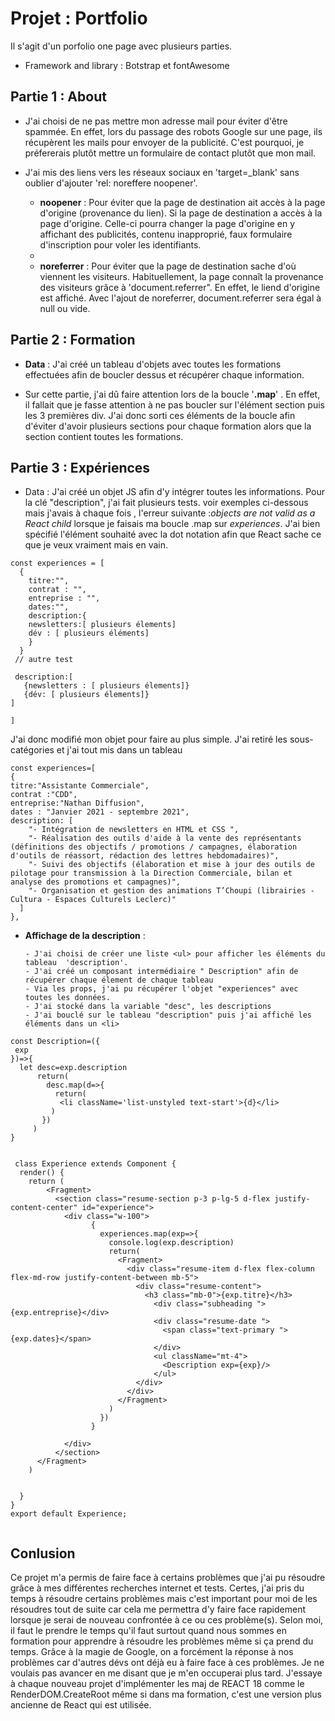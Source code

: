# Projet : Portfolio

Il s'agit d'un porfolio one page avec plusieurs parties.

- Framework and library : Botstrap et fontAwesome 



## Partie 1 : About

- J'ai choisi de ne pas mettre mon adresse mail pour éviter d'être spammée. En effet, lors du passage des robots Google sur une page, ils récupèrent les mails pour envoyer de la publicité. C'est pourquoi, je préfererais plutôt mettre un formulaire de contact plutôt que mon mail.

- J'ai mis des liens vers les réseaux sociaux en 'target=_blank' sans oublier d'ajouter 'rel: noreffere noopener'. 
  
  - **noopener** : Pour éviter que la page de destination ait accès à la page d'origine (provenance du lien). Si la page de destination a accès à la page d'origine. Celle-ci pourra changer la page d'origine en y affichant des publicités, contenu inapproprié, faux formulaire d'inscription pour voler les identifiants.
  - 
  - **noreferrer** : Pour éviter que la page de destination sache d'où viennent les visiteurs. Habituellement, la page connaît la provenance des visiteurs grâce à 'document.referrer". En effet, le liend d'origine est affiché. Avec l'ajout de noreferrer, document.referrer sera égal à null ou vide.


## Partie 2 : Formation


- **Data** : J'ai créé un tableau d'objets avec toutes les formations effectuées afin de boucler dessus et récupérer chaque information.

- Sur cette partie, j'ai dû faire attention lors de la boucle '**.map**' . En effet, il fallait que je fasse attention à ne pas boucler sur l'élément section puis les 3 premières div. J'ai donc sorti ces éléments de la boucle afin d'éviter d'avoir plusieurs sections pour chaque formation alors que la section contient toutes les formations.

## Partie 3 : Expériences

- Data : J'ai créé un objet JS afin d'y intégrer toutes les informations. Pour la clé "description", j'ai fait plusieurs tests. voir exemples ci-dessous mais j'avais à chaque fois , l'erreur suivante :*objects are not valid as a React child* lorsque je faisais ma boucle .map sur *experiences*. J'ai bien spécifié l'élément souhaité avec la dot notation afin que React sache ce que je veux vraiment mais en vain.

```JS
const experiences = [
  {
    titre:"",
    contrat : "",
    entreprise : "",
    dates:"",
    description:{
    newsletters:[ plusieurs élements]
    dév : [ plusieurs éléments]
    }
  }
 // autre test

 description:[
   {newsletters : [ plusieurs élements]}
   {dév: [ plusieurs élements]} 
]

]
  ```

  J'ai donc modifié mon objet pour faire au plus simple. J'ai retiré les sous- catégories et j'ai tout mis dans un tableau

  ```JS
const experiences=[
  {
  titre:"Assistante Commerciale",
  contrat :"CDD",
  entreprise:"Nathan Diffusion",
  dates : "Janvier 2021 - septembre 2021",
  description: [
      "- Intégration de newsletters en HTML et CSS ",
      "- Réalisation des outils d'aide à la vente des représentants (définitions des objectifs / promotions / campagnes, élaboration d'outils de réassort, rédaction des lettres hebdomadaires)",
      "- Suivi des objectifs (élaboration et mise à jour des outils de pilotage pour transmission à la Direction Commerciale, bilan et analyse des promotions et campagnes)",
      "- Organisation et gestion des animations T’Choupi (librairies - Cultura - Espaces Culturels Leclerc)"
    ]
},
  ```

- **Affichage de la description** :
      
      - J'ai choisi de créer une liste <ul> pour afficher les éléments du tableau  'description'.
      - J'ai créé un composant intermédiaire " Description" afin de récupérer chaque élement de chaque tableau
      - Via les props, j'ai pu récupérer l'objet "experiences" avec toutes les données.
      - J'ai stocké dans la variable "desc", les descriptions
      - J'ai bouclé sur le tableau "description" puis j'ai affiché les éléments dans un <li>


```JS
const Description=({
 exp
})=>{
  let desc=exp.description
      return(
        desc.map(d=>{
          return(
           <li className='list-unstyled text-start'>{d}</li>
         )
       })
     ) 
}


 class Experience extends Component {
  render() {
    return (
        <Fragment>
          <section class="resume-section p-3 p-lg-5 d-flex justify-content-center" id="experience">
            <div class="w-100">
                  {
                    experiences.map(exp=>{
                      console.log(exp.description)
                      return(
                        <Fragment>
                          <div class="resume-item d-flex flex-column flex-md-row justify-content-between mb-5">
                            <div class="resume-content">
                              <h3 class="mb-0">{exp.titre}</h3>
                                <div class="subheading ">{exp.entreprise}</div>
                                <div class="resume-date ">
                                  <span class="text-primary ">{exp.dates}</span>
                                </div>
                                <ul className="mt-4">
                                  <Description exp={exp}/>
                                </ul>
                            </div>
                          </div>
                        </Fragment>
                      )
                    })
                  }
              
            </div>
          </section>
      </Fragment> 
    )
  
  
  }
}
export default Experience;


```


## Conlusion

Ce projet m'a permis de faire face à certains problèmes que j'ai pu résoudre grâce à mes différentes recherches internet et tests. Certes, j'ai pris du temps à résoudre certains problèmes mais c'est important pour moi de les résoudres tout de suite car cela me permettra d'y faire face rapidement lorsque je serai de nouveau confrontée à ce ou ces problème(s). Selon moi, il faut le prendre le temps qu'il faut surtout quand nous sommes en formation pour apprendre à résoudre les problèmes même si ça prend du temps. Grâce à la magie de Google, on a forcément la réponse à nos problèmes car d'autres dévs ont déjà eu à faire face à ces problèmes. Je ne voulais pas avancer en me disant que je m'en occuperai plus tard.
J'essaye à chaque nouveau projet d'implémenter les maj de REACT 18 comme le RenderDOM.CreateRoot même si dans ma formation, c'est une version plus ancienne de React qui est utilisée.